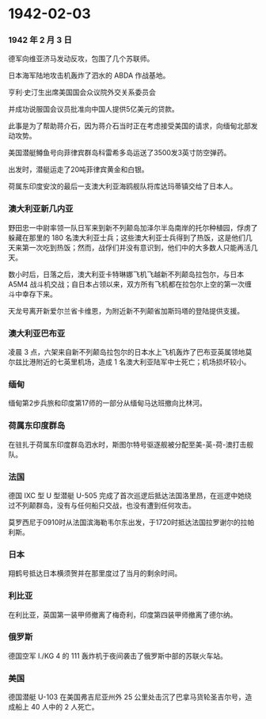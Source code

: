 # 1942-02-03

### 1942 年 2 月 3 日

德军向维亚济马发动反攻，包围了几个苏联师。

日本海军陆地攻击机轰炸了泗水的 ABDA 作战基地。

亨利·史汀生出席美国国会众议院外交关系委员会

并成功说服国会议员批准向中国人提供5亿美元的贷款。

此事是为了帮助蒋介石，因为蒋介石当时正在考虑接受美国的请求，向缅甸北部发动攻势。

美国潜艇鳟鱼号向菲律宾群岛科雷希多岛运送了3500发3英寸防空弹药。

出发时，潜艇运走了20吨菲律宾黄金和白银。

荷属东印度安汶的最后一支澳大利亚海鸥舰队将库达玛蒂镇交给了日本人。

### 澳大利亚新几内亚

野田忠一中尉率领一队日军来到新不列颠岛加泽尔半岛南岸的托尔种植园，俘虏了躲藏在那里的
180
名澳大利亚士兵；这些澳大利亚士兵得到了热饭，这是他们几天来第一次吃到热饭；然而，战俘们并没有意识到，他们中的大多数人只能再活几天。

数小时后，日落之后，澳大利亚卡特琳娜飞机飞越新不列颠岛拉包尔，与日本
A5M4
战斗机交战；自日本占领以来，双方所有飞机都在拉包尔上空的第一次缠斗中幸存下来。

天龙号离开新爱尔兰省卡维恩，为附近新不列颠省加斯玛塔的登陆提供支援。

### 澳大利亚巴布亚

凌晨 3
点，六架来自新不列颠岛拉包尔的日本水上飞机轰炸了巴布亚英属领地莫尔兹比港附近的七英里机场，造成
1 名澳大利亚陆军中士死亡；机场损坏较小。

### 缅甸

缅甸第2步兵旅和印度第17师的一部分从缅甸马达班撤向比林河。

### 荷属东印度群岛

在驻扎于荷属东印度群岛泗水时，斯图尔特号驱逐舰被分配至美-英-荷-澳打击舰队。

### 法国

德国 IXC 型 U 型潜艇 U-505
完成了首次巡逻后抵达法国洛里昂，在巡逻中她绕过不列颠群岛，没有与任何船只交战，也没有遭到任何攻击。

莫罗西尼于0910时从法国滨海勒韦尔东出发，于1720时抵达法国拉罗谢尔的拉帕利斯。

### 日本

翔鹤号抵达日本横须贺并在那里度过了当月的剩余时间。

### 利比亚

在利比亚，英国第一装甲师撤离了梅奇利，印度第四装甲师撤离了德尔纳。

### 俄罗斯

德国空军 I./KG 4 的 111 轰炸机于夜间袭击了俄罗斯中部的苏联火车站。

### 美国

德国潜艇 U-103 在美国弗吉尼亚州外 25
公里处击沉了巴拿马货轮圣吉尔号，造成船上 40 人中的 2 人死亡。
